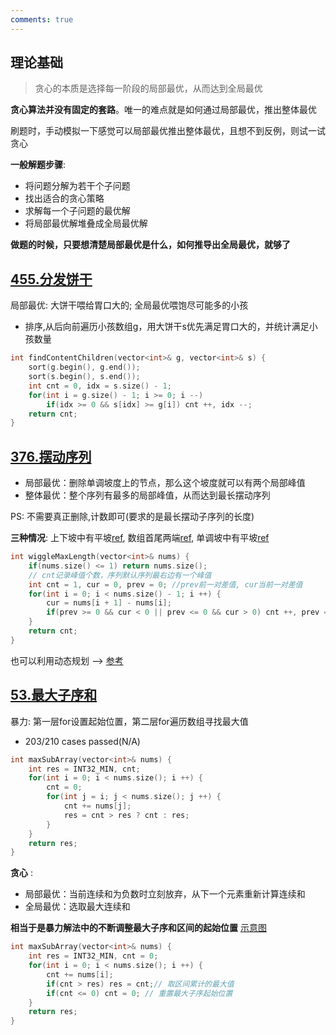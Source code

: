 ```yaml
---
comments: true
---
```


## 理论基础 

> 贪心的本质是选择每一阶段的局部最优，从而达到全局最优

**贪心算法并没有固定的套路**。唯一的难点就是如何通过局部最优，推出整体最优

刷题时，手动模拟一下感觉可以局部最优推出整体最优，且想不到反例，则试一试贪心

**一般解题步骤**: 

- 将问题分解为若干个子问题
- 找出适合的贪心策略
- 求解每一个子问题的最优解
- 将局部最优解堆叠成全局最优解

**做题的时候，只要想清楚局部最优是什么，如何推导出全局最优，就够了**

## [455.分发饼干](https://leetcode.cn/problems/assign-cookies/)

局部最优: 大饼干喂给胃口大的; 全局最优喂饱尽可能多的小孩

- 排序,从后向前遍历小孩数组g，用大饼干s优先满足胃口大的，并统计满足小孩数量

```cpp linenums="1"
int findContentChildren(vector<int>& g, vector<int>& s) {
    sort(g.begin(), g.end());
    sort(s.begin(), s.end());
    int cnt = 0, idx = s.size() - 1;
    for(int i = g.size() - 1; i >= 0; i --) 
        if(idx >= 0 && s[idx] >= g[i]) cnt ++, idx --;
    return cnt;
}
```

## [376.摆动序列](https://leetcode.cn/problems/wiggle-subsequence/)

- 局部最优：删除单调坡度上的节点，那么这个坡度就可以有两个局部峰值
- 整体最优：整个序列有最多的局部峰值，从而达到最长摆动序列

PS: 不需要真正删除,计数即可(要求的是最长摆动子序列的长度)

**三种情况**: 上下坡中有平坡[ref](https://code-thinking-1253855093.file.myqcloud.com/pics/20230106172613.png), 数组首尾两端[ref](https://code-thinking-1253855093.file.myqcloud.com/pics/20201124174357612.png), 单调坡中有平坡[ref](https://code-thinking-1253855093.file.myqcloud.com/pics/20230108171505.png)

```cpp linenums="1" hl_lines="6"
int wiggleMaxLength(vector<int>& nums) {
    if(nums.size() <= 1) return nums.size();
    // cnt记录峰值个数，序列默认序列最右边有一个峰值
    int cnt = 1, cur = 0, prev = 0; //prev前一对差值, cur当前一对差值
    for(int i = 0; i < nums.size() - 1; i ++) {
        cur = nums[i + 1] - nums[i];
        if(prev >= 0 && cur < 0 || prev <= 0 && cur > 0) cnt ++, prev = cur;
    }
    return cnt;
}
```

也可以利用动态规划 --> [参考](https://programmercarl.com/0376.%E6%91%86%E5%8A%A8%E5%BA%8F%E5%88%97.html#%E6%80%9D%E8%B7%AF:~:text=%23-,%E6%80%9D%E8%B7%AF%202%EF%BC%88%E5%8A%A8%E6%80%81%E8%A7%84%E5%88%92%EF%BC%89,-%E8%80%83%E8%99%91%E7%94%A8%E5%8A%A8%E6%80%81)

## [53.最大子序和](https://leetcode.cn/problems/maximum-subarray/)

暴力: 第一层for设置起始位置，第二层for遍历数组寻找最大值

- 203/210 cases passed(N/A) 

```cpp linenums="1"
int maxSubArray(vector<int>& nums) {
    int res = INT32_MIN, cnt;
    for(int i = 0; i < nums.size(); i ++) {
        cnt = 0;
        for(int j = i; j < nums.size(); j ++) {
            cnt += nums[j];
            res = cnt > res ? cnt : res;
        }
    }
    return res;
}
```

**贪心** : 

- 局部最优：当前连续和为负数时立刻放弃，从下一个元素重新计算连续和
- 全局最优：选取最大连续和

**相当于是暴力解法中的不断调整最大子序和区间的起始位置** [示意图](https://code-thinking.cdn.bcebos.com/gifs/53.%E6%9C%80%E5%A4%A7%E5%AD%90%E5%BA%8F%E5%92%8C.gif)

```cpp linenums="1" hl_lines="5 6"
int maxSubArray(vector<int>& nums) {
    int res = INT32_MIN, cnt = 0;
    for(int i = 0; i < nums.size(); i ++) {
        cnt += nums[i];
        if(cnt > res) res = cnt;// 取区间累计的最大值
        if(cnt <= 0) cnt = 0; // 重置最大子序起始位置
    }
    return res;
}
```